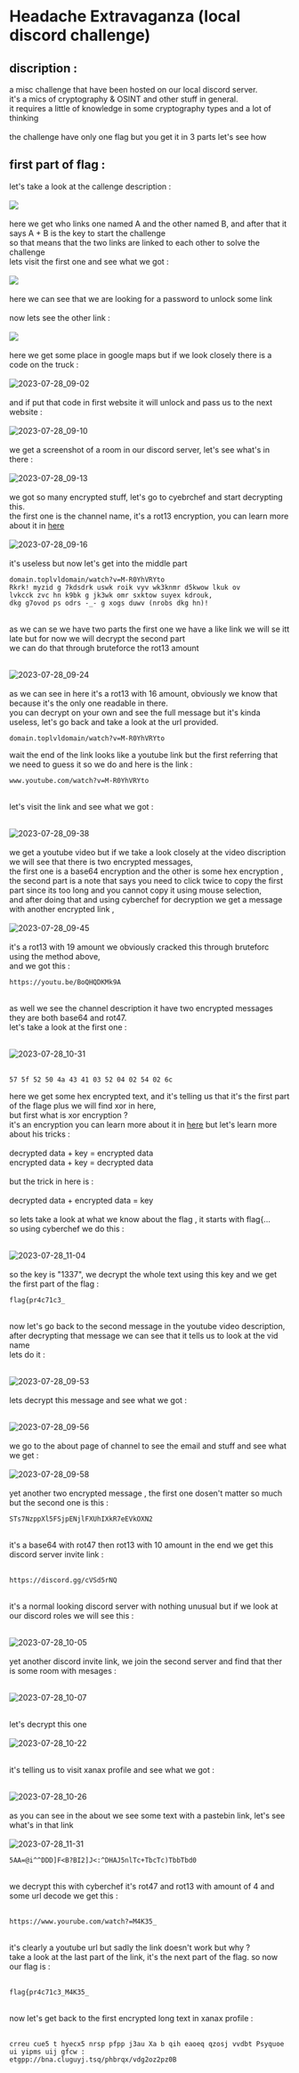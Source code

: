 # Headache Extravaganza (local discord challenge)

## discription :
a misc challenge that have been hosted on our local discord server.<br>
it's a mics of cryptography & OSINT and other stuff in general.<br>
it requires a little of knowledge in some cryptography types and a lot of thinking 
<br>
<br>
the challenge have only one flag but you get it in 3 parts let's see how 
## first part of flag :
let's take a look at the callenge description : 
<br><br>
<img src="images/2023-07-28_08-37.png">
<br>
<br>
here we get who links one named A and the other named B, and after that it says A + B is the key to start the challenge <br>
so that means that the two links are linked to each other to solve the challenge <br>
lets visit the first one and see what we got :
<br>
<br>
<img src="images/2023-07-28_08-54.png">
<br>
<br>
here we can see that we are looking for a password to unlock some link 
<br>
<br>
now lets see the other link :
<br>
<br>
<img src="images/2023-07-28_09-01.png">
<br>
<br>
here we get some place in google maps but if we look closely there is a code on the truck :
<br>
<br>
![2023-07-28_09-02](https://github.com/hamzarezig/CTFs_writeups/assets/99124488/a6624ad4-a729-4f6c-925a-cd9dd232faee)
<br>
<br>
and if put that code in first website it will unlock and pass us to the next website :
<br>
<br>
![2023-07-28_09-10](https://github.com/hamzarezig/CTFs_writeups/assets/99124488/cb9b1c67-a8fe-4f90-8118-ea200da68497)
<br>
<br>
we get a screenshot of a room in our discord server, let's see what's in there :
<br>
<br>
![2023-07-28_09-13](https://github.com/hamzarezig/CTFs_writeups/assets/99124488/a092a325-1ab6-41ff-bb0d-9899e3f289c8)
<br>
<br>
we got so many encrypted stuff, let's go to cyebrchef and start decrypting this. <br>
the first one is the channel name, it's a rot13 encryption, you can learn more about it in [here](https://en.wikipedia.org/wiki/ROT13)
<br>
<br>
![2023-07-28_09-16](https://github.com/hamzarezig/CTFs_writeups/assets/99124488/12d330f4-d7a2-4969-9606-ba65e8a9cfff)
<br>
<br>
it's useless but now let's get into the middle part 
<br>
```
domain.toplvldomain/watch?v=M-R0YhVRYto
Rkrk! myzid g 7kdsdrk uswk roik vyv wk3knmr d5kwow lkuk ov
lvkcck zvc hn k9bk g jk3wk omr sxktow suyex kdrouk,
dkg g7ovod ps odrs -_- g xogs duwv (nrobs dkg hn)!
```
<br>
as we can se we have two parts the first one we have a like link we will se itt late but for now we will decrypt the second part 
<br>
we can do that through bruteforce the rot13 amount 
<br>
<br>

![2023-07-28_09-24](https://github.com/hamzarezig/CTFs_writeups/assets/99124488/90953dad-dd7a-45d8-9a8a-5161544059db)
<br>
<br>
as we can see in here it's a rot13 with 16 amount, obviously we know that because it's the only one readable in there. <br>
you can decrypt on your own and see the full message but it's kinda useless, let's go back and take a look at the url provided.
<br>

```
domain.toplvldomain/watch?v=M-R0YhVRYto
```
wait the end of the link looks like a youtube link but the first referring that we need to guess it so we do and here is the link :
<br>
```
www.youtube.com/watch?v=M-R0YhVRYto
```
<br>
let's visit the link and see what we got :
<br>
<br>

![2023-07-28_09-38](https://github.com/hamzarezig/CTFs_writeups/assets/99124488/b9e5eedd-0cf1-4faf-a8a2-479a2d293b82)
<br>
<br>
we get a youtube video but if we take a look closely at the video discription we will see that there is two encrypted messages, <br>
the first one is a base64 encryption and the other is some hex encryption , <br>
the second part is a note that says you need to click twice to copy the first part since its too long and you cannot copy it using mouse selection, <br>
and after doing that and using cyberchef for decryption we get a message with another encrypted link , 
<br>
<br>
![2023-07-28_09-45](https://github.com/hamzarezig/CTFs_writeups/assets/99124488/81ce2982-592c-4ca9-8ac4-3f587a501652)
<br>
<br>
it's a rot13 with 19 amount we obviously cracked this through bruteforc using the method above, <br>
and we got this : 
<br>

```
https://youtu.be/BoQHQDKMk9A
```
<br>
as well we see the channel description it have two encrypted messages they are both base64 and rot47. <br>
let's take a look at the first one : <br><br>

![2023-07-28_10-31](https://github.com/hamzarezig/CTFs_writeups/assets/99124488/be43780d-da25-4c20-a865-2538e34b3bd2)
<br>
<br>

```
57 5f 52 50 4a 43 41 03 52 04 02 54 02 6c
```
here we get some hex encrypted text, and it's telling us that it's the first part of the flage plus we will find xor in here, <br>
but first what is xor encryption ? <br>
it's an encryption you can learn more about it in [here](https://en.wikipedia.org/wiki/XOR_cipher) but let's learn more about his tricks :<br>
<br>
decrypted data + key = encrypted data <br>
encrypted data + key = decrypted data <br>
<br>
but the trick in here is : <br>
<br>
decrypted data + encrypted data = key <br>
<br>
so lets take a look at what we know about the flag , it starts with flag{...<br>
so using cyberchef we do this :
<br>
<br>

![2023-07-28_11-04](https://github.com/hamzarezig/CTFs_writeups/assets/99124488/b8f06dae-655d-464f-ab67-f2aef33988b8)
<br>
<br>
so the key is "1337", we decrypt the whole text using this key and we get the first part of the flag :

```
flag{pr4c71c3_
```
<br>
now let's go back to the second message in the youtube video description, after decrypting that message we can see that it tells us to look at the vid name <br>
lets do it :
<br>
<br>

![2023-07-28_09-53](https://github.com/hamzarezig/CTFs_writeups/assets/99124488/cb2621c3-08dd-4691-a59d-a184a47448f5)
<br>
<br>
lets decrypt this message and see what we got :
<br>
<br>

![2023-07-28_09-56](https://github.com/hamzarezig/CTFs_writeups/assets/99124488/b180cc69-1939-4950-99a7-59460f31e48c)
<br>
<br>
we go to the about page of channel to see the email and stuff and see what we get :
<br>
<br>
![2023-07-28_09-58](https://github.com/hamzarezig/CTFs_writeups/assets/99124488/59786c4e-d42c-45ed-b3f3-63c5e99e0c18)
<br>
<br>
yet another two encrypted message , the first one dosen't matter so much but the second one is this :
<br>

```
STs7NzppXl5FSjpENjlFXUhIXkR7eEVkOXN2
```
<br>
it's a base64 with rot47 then rot13 with 10 amount in the end we get this discord server invite link :
<br>
<br>

```
https://discord.gg/cVSd5rNQ
```
<br>
it's a normal looking discord server with nothing unusual but if we look at our discord roles we will see this :
<br>
<br>

![2023-07-28_10-05](https://github.com/hamzarezig/CTFs_writeups/assets/99124488/e3a6290f-cb3e-4a2c-8d87-f1ab215c3736)
<br>
<br>
yet another discord invite link, we join the second server and find that ther is some room with mesages :
<br>
<br>

![2023-07-28_10-07](https://github.com/hamzarezig/CTFs_writeups/assets/99124488/8521de92-08d8-4aed-871c-9a7b6abf7919)
<br>
<br>

let's decrypt this one 
<br>
<br>
![2023-07-28_10-22](https://github.com/hamzarezig/CTFs_writeups/assets/99124488/1520d8f4-b0de-4ea1-ad3c-9ec268dddc55)
<br>
<br>

it's telling us to visit xanax profile and see what we got :
<br>
<br>

![2023-07-28_10-26](https://github.com/hamzarezig/CTFs_writeups/assets/99124488/554370a0-bd4f-4c07-99a5-ac4b44a9946a)
<br>
<br>
as you can see in the about we see some text with a pastebin link, let's see what's in that link  
<br>
![2023-07-28_11-31](https://github.com/hamzarezig/CTFs_writeups/assets/99124488/1f8059c6-ef22-46a0-a8bb-46429fac90e2)


```
5AA=@i^^DDD]F<B?BI2]J<:^DHAJ5nlTc+TbcTc)TbbTbd0
```
<br>
we decrypt this with cyberchef it's rot47 and rot13 with amount of 4 and some url decode we get this :
<br>
<br>

```
https://www.yourube.com/watch?=M4K35_
```
<br>
it's clearly a youtube url but sadly the link doesn't work but why ? <br>
take a look at the last part of  the link, it's the next part of the flag.
so now our flag is :
<br>
<br>

```
flag{pr4c71c3_M4K35_
```
<br>
now let's get back to the first encrypted long text in xanax profile :
<br>
<br>

```
crreu cue5 t hyecx5 nrsp pfpp j3au Xa b qih eaoeq qzosj vvdbt Psyquoe ui yipms uij gfcw :
etgpp://bna.cluguyj.tsq/phbrqx/vdg2oz2pz0B
```






